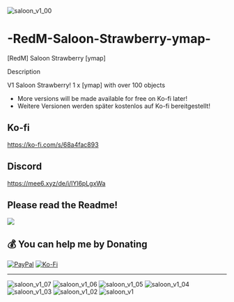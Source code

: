 ![saloon_v1_00](https://github.com/user-attachments/assets/343fa3b7-69f5-43af-8467-511f064e4ed6)


# -RedM-Saloon-Strawberry-ymap-
[RedM] Saloon Strawberry [ymap] 

Description

V1 Saloon Strawberry!
1 x [ymap] with over 100 objects

- More versions will be made available for free on Ko-fi later!
- Weitere Versionen werden später kostenlos auf Ko-fi bereitgestellt!

## Ko-fi
https://ko-fi.com/s/68a4fac893

## Discord
https://mee6.xyz/de/i/lYl6pLgxWa 

Please read the Readme!
---
[![](https://visitcount.itsvg.in/api?id=dixieland-gaming&icon=2&color=4)](https://visitcount.itsvg.in)

  ## 💰 You can help me by Donating
  [![PayPal](https://img.shields.io/badge/PayPal-00457C?style=for-the-badge&logo=paypal&logoColor=white)](https://paypal.me/partumdesign) [![Ko-Fi](https://img.shields.io/badge/Ko--fi-F16061?style=for-the-badge&logo=ko-fi&logoColor=white)](https://ko-fi.com/daryl_dixon) 

---
![saloon_v1_07](https://github.com/user-attachments/assets/8d78ce38-aa54-4eea-bc27-f694b3c78b3a)
![saloon_v1_06](https://github.com/user-attachments/assets/439ddf4e-899c-4bb4-89af-af0f393a9eec)
![saloon_v1_05](https://github.com/user-attachments/assets/7741a078-950e-452d-a6c5-7a0d2a979161)
![saloon_v1_04](https://github.com/user-attachments/assets/ca8eba82-0a53-4c0f-8333-3cc152695d96)
![saloon_v1_03](https://github.com/user-attachments/assets/692d6b22-c7d2-47c5-a8d7-03150952711d)
![saloon_v1_02](https://github.com/user-attachments/assets/905761b2-8de2-45f4-84bc-e268ae84b982)
![saloon_v1](https://github.com/user-attachments/assets/738b3a7f-8b79-44ac-b264-e9fffa1ce99e)
